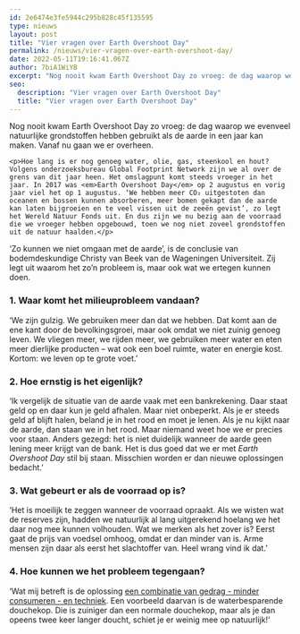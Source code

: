 ```yaml
---
id: 2e6474e3fe5944c295b828c45f135595
type: nieuws
layout: post
title: "Vier vragen over Earth Overshoot Day"
permalink: /nieuws/vier-vragen-over-earth-overshoot-day/
date: 2022-05-11T19:16:41.067Z
author: 7biA1WiYB
excerpt: "Nog nooit kwam Earth Overshoot Day zo vroeg: de dag waarop we evenveel natuurlijke grondstoffen hebben gebruikt als de aarde in een jaar kan maken. Vanaf nu gaan we er overheen.  "
seo:
  description: "Vier vragen over Earth Overshoot Day"
  title: "Vier vragen over Earth Overshoot Day"
---
```

Nog nooit kwam Earth Overshoot Day zo vroeg: de dag waarop we evenveel natuurlijke grondstoffen hebben gebruikt als de aarde in een jaar kan maken. Vanaf nu gaan we er overheen.  

    <p>Hoe lang is er nog genoeg water, olie, gas, steenkool en hout? Volgens onderzoeksbureau Global Footprint Network zijn we al over de grens van dit jaar heen. Het omslagpunt komt steeds vroeger in het jaar. In 2017 was <em>Earth Overshoot Day</em> op 2 augustus en vorig jaar viel het op 1 augustus. ‘We hebben meer CO₂ uitgestoten dan oceanen en bossen kunnen absorberen, meer bomen gekapt dan de aarde kan laten bijgroeien en te veel vissen uit de zeeën gevist’, zo legt het Wereld Natuur Fonds uit. En dus zijn we nu bezig aan de voorraad die we vroeger hebben opgebouwd, toen we nog niet zoveel grondstoffen uit de natuur haalden.</p>
<p>‘Zo kunnen we niet omgaan met de aarde’, is de conclusie van bodemdeskundige Christy van Beek van de Wageningen Universiteit. Zij legt uit waarom het zo’n probleem is, maar ook wat we ertegen kunnen doen.</p>
<h3>1. Waar komt het milieuprobleem vandaan?</h3>
<p>‘We zijn gulzig. We gebruiken meer dan dat we hebben. Dat komt aan de ene kant door de bevolkingsgroei, maar ook omdat we niet zuinig genoeg leven. We vliegen meer, we rijden meer, we gebruiken meer water en eten meer dierlijke producten – wat ook een boel ruimte, water en energie kost. Kortom: we leven op te grote voet.’</p>
<h3>2. Hoe ernstig is het eigenlijk?</h3>
<p>‘Ik vergelijk de situatie van de aarde vaak met een bankrekening. Daar staat geld op en daar kun je geld afhalen. Maar niet onbeperkt. Als je er steeds geld af blijft halen, beland je in het rood en moet je lenen. Als je nu kijkt naar de aarde, dan staan we in het rood. Maar niemand weet hoe we er precies voor staan. Anders gezegd: het is niet duidelijk wanneer de aarde geen lening meer krijgt van de bank. Het is dus goed dat we er met <em>Earth Overshoot Day</em> stil bij staan. Misschien worden er dan nieuwe oplossingen bedacht.’</p>
<h3>3. Wat gebeurt er als de voorraad op is?</h3>
<p>‘Het is moeilijk te zeggen wanneer de voorraad opraakt. Als we wisten wat de reserves zijn, hadden we natuurlijk al lang uitgerekend hoelang we het daar nog mee kunnen volhouden. Wat we merken als het zover is? Eerst gaat de prijs van voedsel omhoog, omdat er dan minder van is. Arme mensen zijn daar als eerst het slachtoffer van. Heel wrang vind ik dat.’</p>
<h3>4. Hoe kunnen we het probleem tegengaan?</h3>
<p>‘Wat mij betreft is de oplossing <a href="https://7dagen.netlify.app/nieuws/echt-waar-een-beter-milieu-begint-bij-jezelf">een combinatie van gedrag - minder consumeren - en techniek</a>. Een voorbeeld daarvan is de waterbesparende douchekop. Die is zuiniger dan een normale douchekop, maar als je dan opeens twee keer langer doucht, schiet je er weinig mee op natuurlijk!’</p>  
